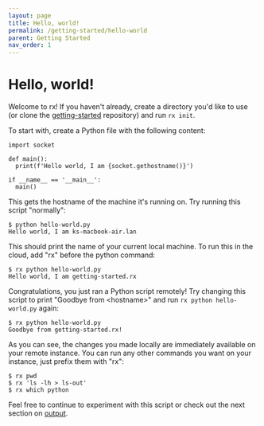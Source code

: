 ```yaml
---
layout: page
title: Hello, world!
permalink: /getting-started/hello-world
parent: Getting Started
nav_order: 1
---
```


# Hello, world!

Welcome to rx! If you haven't already, create a directory you'd like to use
(or clone the [getting-started](https://github.com/run-rx/getting-started)
repository) and run `rx init`.

To start with, create a Python file with the following content:

    import socket

    def main():
      print(f'Hello world, I am {socket.gethostname()}')

    if __name__ == '__main__':
      main()

This gets the hostname of the machine it's running on. Try running this script
"normally":

    $ python hello-world.py
    Hello world, I am ks-macbook-air.lan

This should print the name of your current local machine. To run this in the
cloud, add "rx" before the python command:

    $ rx python hello-world.py
    Hello world, I am getting-started.rx

Congratulations, you just ran a Python script remotely! Try changing this
script to print "Goodbye from &lt;hostname&gt;" and run `rx python hello-world.py` again:

    $ rx python hello-world.py
    Goodbye from getting-started.rx!

As you can see, the changes you made locally are immediately available on your
remote instance. You can run any other commands you want on your instance, just
prefix them with "rx":

    $ rx pwd
    $ rx 'ls -lh > ls-out'
    $ rx which python

Feel free to continue to experiment with this script or check out the next
section on [output](/getting-started/output).
